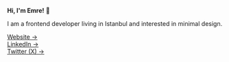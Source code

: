 **Hi, I'm Emre!** 👋

I am a frontend developer living in Istanbul and interested in minimal design.

[Website &rarr;](https://akdas.dev)<br />
[LinkedIn &rarr;](https://linkedin.com/in/emreakdas)<br />
[Twitter (X) &rarr;](https://twitter.com/emreeakdas)
